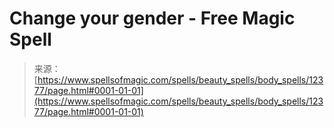 <!--yml
category: 未分类
date: 2024-06-12 18:50:05
-->

# Change your gender - Free Magic Spell

> 来源：[https://www.spellsofmagic.com/spells/beauty_spells/body_spells/12377/page.html#0001-01-01](https://www.spellsofmagic.com/spells/beauty_spells/body_spells/12377/page.html#0001-01-01)